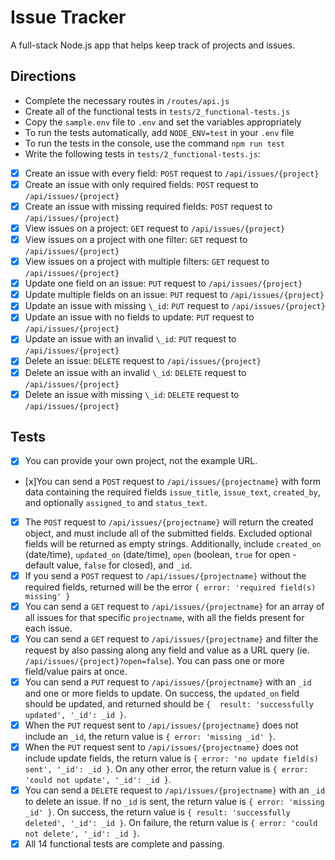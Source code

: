 # Issue Tracker

A full-stack Node.js app that helps keep track of projects and issues.

## Directions

- Complete the necessary routes in `/routes/api.js`
- Create all of the functional tests in `tests/2_functional-tests.js`
- Copy the `sample.env` file to `.env` and set the variables appropriately
- To run the tests automatically, add `NODE_ENV=test` in your `.env` file
- To run the tests in the console, use the command `npm run test`
- Write the following tests in `tests/2_functional-tests.js`:

- [x] Create an issue with every field: `POST` request to `/api/issues/{project}`
- [x] Create an issue with only required fields: `POST` request to `/api/issues/{project}`
- [x] Create an issue with missing required fields: `POST` request to `/api/issues/{project}`
- [x] View issues on a project: `GET` request to `/api/issues/{project}`
- [x] View issues on a project with one filter: `GET` request to `/api/issues/{project}`
- [x] View issues on a project with multiple filters: `GET` request to `/api/issues/{project}`
- [x] Update one field on an issue: `PUT` request to `/api/issues/{project}`
- [x] Update multiple fields on an issue: `PUT` request to `/api/issues/{project}`
- [x] Update an issue with missing `\_id`: `PUT` request to `/api/issues/{project}`
- [x] Update an issue with no fields to update: `PUT` request to `/api/issues/{project}`
- [x] Update an issue with an invalid `\_id`: `PUT` request to `/api/issues/{project}`
- [x] Delete an issue: `DELETE` request to `/api/issues/{project}`
- [x] Delete an issue with an invalid `\_id`: `DELETE` request to `/api/issues/{project}`
- [x] Delete an issue with missing `\_id`: `DELETE` request to `/api/issues/{project}`

## Tests

- [x] You can provide your own project, not the example URL.
- [x]You can send a `POST` request to `/api/issues/{projectname}` with form data containing the required fields `issue_title`, `issue_text`, `created_by`, and optionally `assigned_to` and `status_text`.
- [x] The `POST` request to `/api/issues/{projectname}` will return the created object, and must include all of the submitted fields. Excluded optional fields will be returned as empty strings. Additionally, include `created_on` (date/time), `updated_on` (date/time), `open` (boolean, `true` for open - default value, `false` for closed), and `_id`.
- [x] If you send a `POST` request to `/api/issues/{projectname}` without the required fields, returned will be the error `{ error: 'required field(s) missing' }`
- [x] You can send a `GET` request to `/api/issues/{projectname}` for an array of all issues for that specific `projectname`, with all the fields present for each issue.
- [x] You can send a `GET` request to `/api/issues/{projectname}` and filter the request by also passing along any field and value as a URL query (ie. `/api/issues/{project}?open=false`). You can pass one or more field/value pairs at once.
- [x] You can send a `PUT` request to `/api/issues/{projectname}` with an `_id` and one or more fields to update. On success, the `updated_on` field should be updated, and returned should be `{  result: 'successfully updated', '_id': _id }`.
- [x] When the `PUT` request sent to `/api/issues/{projectname}` does not include an `_id`, the return value is `{ error: 'missing _id' }`.
- [x] When the `PUT` request sent to `/api/issues/{projectname}` does not include update fields, the return value is `{ error: 'no update field(s) sent', '_id': _id }`. On any other error, the return value is `{ error: 'could not update', '_id': _id }`.
- [x] You can send a `DELETE` request to `/api/issues/{projectname}` with an `_id` to delete an issue. If no `_id` is sent, the return value is `{ error: 'missing _id' }`. On success, the return value is `{ result: 'successfully deleted', '_id': _id }`. On failure, the return value is `{ error: 'could not delete', '_id': _id }`.
- [x] All 14 functional tests are complete and passing.
